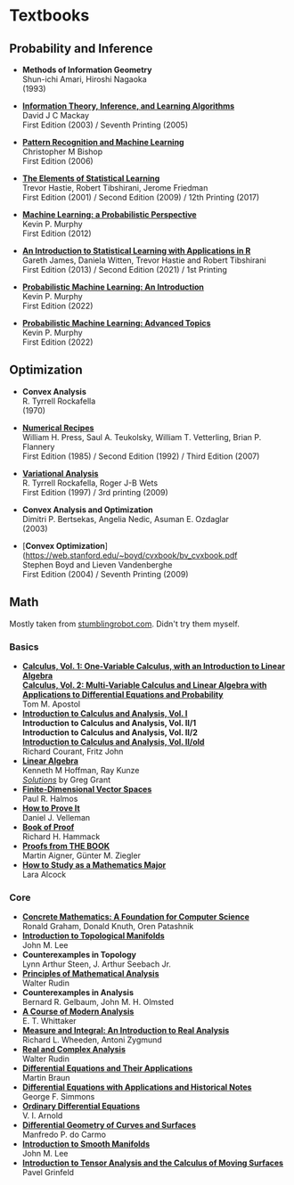 Textbooks
=========

Probability and Inference
-------------------------

- <b id="amari1993methods"></b>
  **Methods of Information Geometry** <br/>
  Shun-ichi Amari, Hiroshi Nagaoka <br/>
  (1993)
  
- <b id="mackay2003information"></b>
  [**Information Theory, Inference, and Learning Algorithms**](https://www.inference.org.uk/itprnn/book.pdf) <br/>
  David J C Mackay <br/>
  First Edition (2003) / Seventh Printing (2005)
  
- <b id="bishop2006prml"></b>
  [**Pattern Recognition and Machine Learning**](https://www.microsoft.com/en-us/research/uploads/prod/2006/01/Bishop-Pattern-Recognition-and-Machine-Learning-2006.pdf) <br/>
  Christopher M Bishop <br/>
  First Edition (2006)
  

- <b id="hastie2001elements"></b>
  [**The Elements of Statistical Learning**](https://hastie.su.domains/ElemStatLearn/printings/ESLII_print12_toc.pdf) <br/>
  Trevor Hastie, Robert Tibshirani, Jerome Friedman <br/>
  First Edition (2001) / Second Edition (2009) / 12th Printing (2017)
  
- <b id="murphy2012machine"></b>
  [**Machine Learning: a Probabilistic Perspective**](http://noiselab.ucsd.edu/ECE228/Murphy_Machine_Learning.pdf) <br/>
  Kevin P. Murphy <br/>
  First Edition (2012)
  
- <b id="hastie2013introduction"></b>
  [**An Introduction to Statistical Learning with Applications in R**](https://hastie.su.domains/ISLR2/ISLRv2_website.pdf) <br/>
  Gareth James, Daniela Witten, Trevor Hastie and Robert Tibshirani <br/>
  First Edition (2013) / Second Edition (2021) / 1st Printing
  
- <b id="murphy2012machine"></b>
  [**Probabilistic Machine Learning: An Introduction**](https://probml.github.io/pml-book/book1.html) <br/>
  Kevin P. Murphy <br/>
  First Edition (2022)
  
- <b id="murphy2012machine"></b>
  [**Probabilistic Machine Learning: Advanced Topics**](https://probml.github.io/pml-book/book2.html) <br/>
  Kevin P. Murphy <br/>
  First Edition (2022)

Optimization
------------

- <b id="rockafella1970convex"></b>
  **Convex Analysis** <br/>
  R. Tyrrell Rockafella <br/>
  (1970) <br/>
  
- <b id="press2007numerical"></b>
  [**Numerical Recipes**]( https://e-maxx.ru/bookz/files/numerical_recipes.pdf) <br/>
  William H. Press, Saul A. Teukolsky, William T. Vetterling, Brian P. Flannery <br/>
  First Edition (1985) / Second Edition (1992) / Third Edition (2007)
  
- <b id="rockafella1997variational"></b>
  [**Variational Analysis**](https://sites.math.washington.edu/~rtr/papers/rtr169-VarAnalysis-RockWets.pdf) <br/>
  R. Tyrrell Rockafella, Roger J-B Wets <br/>
  First Edition (1997) / 3rd printing (2009)
  
- <b id="bertsekas2003convex"></b>
  **Convex Analysis and Optimization** <br/>
  Dimitri P. Bertsekas, Angelia Nedic, Asuman E. Ozdaglar <br/>
  (2003) <br/>
  
- <b id="boyd2004convex"></b>
  [**Convex Optimization**](https://web.stanford.edu/~boyd/cvxbook/bv_cvxbook.pdf <br/>
  Stephen Boyd and Lieven Vandenberghe <br/>
  First Edition (2004) / Seventh Printing (2009)


Math 
----

Mostly taken from [stumblingrobot.com](https://www.stumblingrobot.com/best-math-books/). Didn't try them myself.

### Basics

- [**Calculus, Vol. 1: One-Variable Calculus, with an Introduction to Linear Algebra**](https://theswissbay.ch/pdf/Gentoomen%20Library/Maths/Calculus/Tom%20Apostol%20-%20Calculus%20vol.1%20-%20One-variable%20Calculus%2C%20with%20an%20Introduction%20to%20Linear%20Algebra%20%281975%29.pdf) <br />
  **[Calculus, Vol. 2: Multi-Variable Calculus and Linear Algebra with Applications to Differential Equations and Probability](https://theswissbay.ch/pdf/Gentoomen%20Library/Maths/Calculus/Tom%20Apostol%20-%20Calculus%20Vol.2%20-%20Multi-Variable%20Calculus%20and%20Linear%20Algebra%20with%20Applications.pdf)**  <br />
  Tom M. Apostol
- **[Introduction to Calculus and Analysis, Vol. I](http://www.astrosen.unam.mx/~aceves/Metodos/ebooks/courant_john1.pdf)** <br />
  **Introduction to Calculus and Analysis, Vol. II/1** <br />
  **Introduction to Calculus and Analysis, Vol. II/2** <br />
  [**Introduction to Calculus and Analysis, Vol. II/old**](https://www.ime.usp.br/~gorodski/ps/Courant-DifferentialIntegralCalculusVolIi.pdf) <br />
  Richard Courant, Fritz John
- [**Linear Algebra**](https://www.cin.ufpe.br/~jrsl/Books/Linear%20Algebra%20-%20Kenneth%20Hoffman%20&%20Ray%20Kunze%20.pdf) <br />
  Kenneth M Hoffman, Ray Kunze <br />
  [*Solutions*](https://greggrant.org/hoffman_and_kunze.pdf) by Greg Grant
- [**Finite-Dimensional Vector Spaces**](https://download.tuxfamily.org/openmathdep/algebra_linear/Finite_Vector_Spaces-Halmos.pdf) <br />
  Paul R. Halmos
- [**How to Prove It**](http://users.metu.edu.tr/serge/courses/111-2011/textbook-math111.pdf) <br />
  Daniel J. Velleman
- [**Book of Proof**](https://www.people.vcu.edu/~rhammack/BookOfProof/Main.pdf) <br />
  Richard H. Hammack 
- [**Proofs from THE BOOK**](http://cslabcms.nju.edu.cn/problem_solving/images/b/b3/Proofs_from_THE_BOOK_%28Fifth_Edition_2014%29.pdf) <br />
   Martin Aigner, Günter M. Ziegler  
- [**How to Study as a Mathematics Major**](http://mis.kp.ac.rw/admin/admin_panel/kp_lms/files/digital/SelectiveBooks/Mathematics/How%20to%20Study%20as%20a%20Mathematics%20Major%20-%20LARA%20ALCOCK.pdf) <br />
   Lara Alcock 

### Core
- [**Concrete Mathematics: A Foundation for Computer Science**](https://notendur.hi.is/pgg/%28ebook-pdf%29%20-%20Mathematics%20-%20Concrete%20Mathematics.pdf) <br />
  Ronald Graham, Donald Knuth, Oren Patashnik 
- [**Introduction to Topological Manifolds**](http://www.god-does-not-play-dice.net/Lee.pdf) <br />
  John M. Lee
- **Counterexamples in Topology** <br />
  Lynn Arthur Steen, J. Arthur Seebach Jr.
- [**Principles of Mathematical Analysis**](https://web.math.ucsb.edu/~agboola/teaching/2021/winter/122A/rudin.pdf) <br />
  Walter Rudin
- **Counterexamples in Analysis** <br />
  Bernard R. Gelbaum, John M. H. Olmsted
- [**A Course of Modern Analysis**](http://theory.fi.infn.it/colomo/metodi_old/Whittaker-Watson.pdf) <br />
  E. T. Whittaker 
- [**Measure and Integral: An Introduction to Real Analysis**](https://kupdf.net/download/richard-wheeden-antoni-zygmund-measure-and-integral-pure-and-applied-mathematics-1977_5b099d25e2b6f5be4ba44fa1_pdf) <br />
  Richard L. Wheeden, Antoni Zygmund
- [**Real and Complex Analysis**](https://59clc.files.wordpress.com/2011/01/real-and-complex-analysis.pdf) <br />
  Walter Rudin
- [**Differential Equations and Their Applications**](http://www.mmcmodinagar.ac.in/econtent/physics/DifferentialEquationsAndTheirApplications.pdf) <br />
  Martin Braun
- [**Differential Equations with Applications and Historical Notes**](http://bayanbox.ir/view/6109418987773907741/simmons-DIFFERENTIALEQUATIONSWITHAPPLICATIONS-3ed.pdf) <br />
  George F. Simmons
- [**Ordinary Differential Equations**](https://loshijosdelagrange.files.wordpress.com/2013/04/vladimir-i-arnold-vladimir-i-arnold-roger-cooke-ordinary-differential-equations-1992.pdf) <br />
  V. I. Arnold
- [**Differential Geometry of Curves and Surfaces**](http://www2.ing.unipi.it/griff/files/dC.pdf) <br />
   Manfredo P. do Carmo 
- [**Introduction to Smooth Manifolds**](https://math.berkeley.edu/~jchaidez/materials/reu/lee_smooth_manifolds.pdf) <br />
  John M. Lee
- [**Introduction to Tensor Analysis and the Calculus of Moving Surfaces**](https://rd.springer.com/content/pdf/bfm:978-1-4614-7867-6%2F1.pdf) <br />
  Pavel Grinfeld

